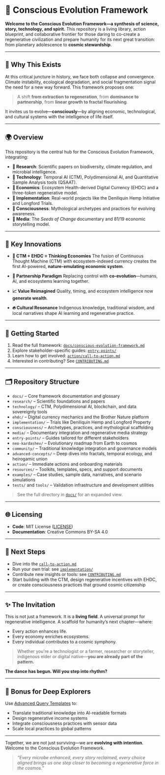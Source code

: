 # 🌱 Conscious Evolution Framework

**Welcome to the Conscious Evolution Framework—a synthesis of science, story, technology, and spirit.**
This repository is a living library, action blueprint, and collaborative frontier for those daring to co-create a regenerative civilization and prepare humanity for its next great transition: from planetary adolescence to **cosmic stewardship**.

---

## 🧬 Why This Exists

At this critical juncture in history, we face both collapse and convergence. Climate instability, ecological degradation, and social fragmentation signal the need for a new way forward. This framework proposes one:

> A shift **from extraction to regeneration**,
> from **dominance to partnership**,
> from **linear growth to fractal flourishing**.

It invites us to evolve—**consciously**—by aligning economic, technological, and cultural systems with the intelligence of life itself.

---

## 🌍 Overview

This repository is the central hub for the Conscious Evolution Framework, integrating:

* **🔬 Research**: Scientific papers on biodiversity, climate regulation, and microbial intelligence.
* **🧠 Technology**: Temporal AI (CTM), Polydimensional AI, and Quantitative Sample Analysis tools (QSAAT).
* **💱 Economics**: Ecosystem Health-derived Digital Currency (EHDC) and a three-token regenerative model.
* **🌾 Implementation**: Real-world projects like the Deniliquin Hemp Initiative and Longford Trials.
* **🧘 Consciousness**: Mythological archetypes and practices for evolving awareness.
* **🎥 Media**: The *Seeds of Change* documentary and 81/19 economic storytelling model.

---

## 🔑 Key Innovations

* **🌿 CTM + EHDC = Thinking Economies**
  The fusion of Continuous Thought Machine (CTM) with ecosystem-indexed currency creates the first AI-powered, **nature-emulating economic system**.

* **💠 Partnership Paradigm**
  Replacing control with **co-evolution**—humans, AI, and ecosystems learning together.

* **📈 Value Reimagined**
  Quality, timing, and ecosystem intelligence now **generate wealth**.

* **🔥 Cultural Resonance**
  Indigenous knowledge, traditional wisdom, and local narratives shape AI learning and regenerative practice.

---

## 🚀 Getting Started

1. Read the full framework: [`docs/conscious-evolution-framework.md`](docs/conscious-evolution-framework.md)
2. Explore stakeholder-specific guides: [`entry-points/`](entry-points/)
3. Learn how to get involved: [`action/call-to-action.md`](action/call-to-action.md)
4. Interested in contributing? See [`CONTRIBUTING.md`](CONTRIBUTING.md)

---

## 🗂️ Repository Structure

* `docs/` – Core framework documentation and glossary
* `research/` – Scientific foundations and papers
* `technology/` – CTM, Polydimensional AI, blockchain, and data sovereignty tools
* `ehdc/` – Digital currency mechanics and the Brother Nature platform
* `implementation/` – Trials like Deniliquin Hemp and Longford Property
* `consciousness/` – Archetypes, practices, and mythological scaffolding
* `media/` – Documentary integration and regenerative media strategy
* `entry-points/` – Guides tailored for different stakeholders
* `neo-kardashev/` – Evolutionary roadmap from Earth to cosmos
* `community/` – Traditional knowledge integration and governance models
* `advanced-concepts/` – Deep dives into fractals, temporal ecology, and heirogamic union
* `action/` – Immediate actions and onboarding materials
* `resources/` – Toolkits, templates, specs, and support documents
* `examples/` – Case studies, sample data, narratives, and scenario simulations
* `tests/` and `tools/` – Validation infrastructure and development utilities

> See the full directory in [`docs/`](docs/) for an expanded view.

---

## 🌐 Licensing

* **Code**: MIT License ([LICENSE](LICENSE))
* **Documentation**: Creative Commons BY-SA 4.0

---

## 🌟 Next Steps

* Dive into the [`call-to-action.md`](action/call-to-action.md)
* Run your own trial: see [`implementation/`](implementation/)
* Contribute new insights or tools: see [`CONTRIBUTING.md`](CONTRIBUTING.md)
* Start building with the CTM, design regenerative incentives with EHDC, or create consciousness practices that ground cosmic citizenship

---

## ✨ The Invitation

This is not just a framework. It is a **living field**. A universal prompt for regenerative intelligence. A scaffold for humanity’s next chapter—where:

* Every action enhances life.
* Every economy enriches ecosystems.
* Every individual contributes to a cosmic symphony.

> Whether you're a technologist or a farmer, researcher or storyteller, indigenous elder or digital native—**you are already part of the pattern.**

**The dance has begun. Will you step into rhythm?**

---

## 🧠 Bonus for Deep Explorers

Use [Advanced Query Templates](action/query-templates.md) to:

* Translate traditional knowledge into AI-readable formats
* Design regenerative income systems
* Integrate consciousness practices with sensor data
* Scale local practices to global patterns

---

Together, we are not just surviving—we are **evolving with intention**.
Welcome to the Conscious Evolution Framework.

> *“Every microbe enhanced, every story reclaimed, every choice aligned brings us one step closer to becoming a regenerative force in the cosmos.”*
